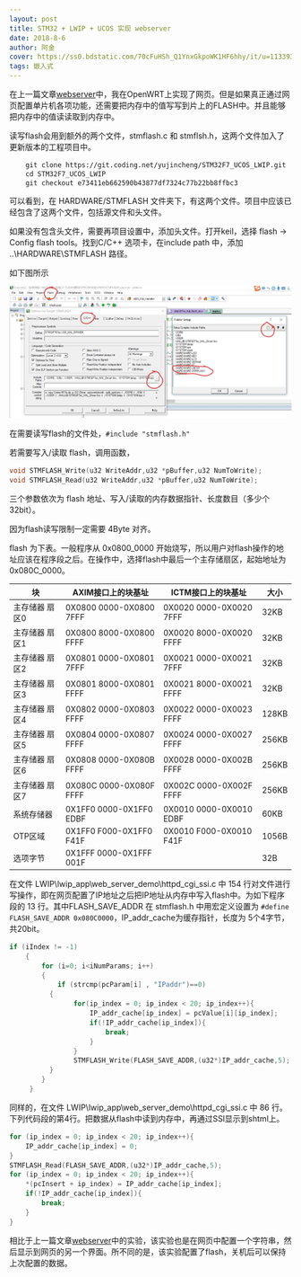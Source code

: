 ```yaml
---
layout: post
title: STM32 + LWIP + UCOS 实现 webserver
date: 2018-8-6
author: 阿金
cover: https://ss0.bdstatic.com/70cFuHSh_Q1YnxGkpoWK1HF6hhy/it/u=1133933143,1437803817&fm=27&gp=0.jpg
tags: 嵌入式
---
```


在上一篇文章[webserver](/2018/08/03/WebserverOnSTM32.html)中，我在OpenWRT上实现了网页。但是如果真正通过网页配置单片机各项功能，还需要把内存中的值写写到片上的FLASH中。并且能够把内存中的值读读取到内存中。

读写flash会用到额外的两个文件，stmflash.c 和 stmflsh.h，这两个文件加入了更新版本的工程项目中。

```shell
    git clone https://git.coding.net/yujincheng/STM32F7_UCOS_LWIP.git
    cd STM32F7_UCOS_LWIP
    git checkout e73411eb662590b43877df7324c77b22bb8ffbc3
```

可以看到，在 HARDWARE/STMFLASH 文件夹下，有这两个文件。项目中应该已经包含了这两个文件，包括源文件和头文件。

如果没有包含头文件，需要再项目设置中，添加头文件。打开keil，选择 flash -> Config flash tools。找到C/C++ 选项卡，在include path 中，添加 ..\HARDWARE\STMFLASH 路径。

如下图所示

![配置include](/post_img/2018-08-06/conf_include.jpg)

在需要读写flash的文件处，```#include "stmflash.h"```

若需要写入/读取 flash，调用函数，

```C
void STMFLASH_Write(u32 WriteAddr,u32 *pBuffer,u32 NumToWrite);
void STMFLASH_Read(u32 WriteAddr,u32 *pBuffer,u32 NumToWrite);
```

三个参数依次为 flash 地址、写入/读取的内存数据指针、长度数目（多少个32bit）。

因为flash读写限制一定需要 4Byte 对齐。

flash 为下表。一般程序从 0x0800_0000 开始烧写，所以用户对flash操作的地址应该在程序段之后。在操作中，选择flash中最后一个主存储扇区，起始地址为 0x080C_0000。

| 块             | AXIM接口上的块基址        | ICTM接口上的块基址        | 大小  |
| -------------- | ------------------------- | ------------------------- | ----- |
| 主存储器 扇区0 | 0X0800 0000-0X0800   7FFF | 0X0020 0000-0X0020   7FFF | 32KB  |
| 主存储器 扇区1 | 0X0800 8000-0X0800   FFFF | 0X0020 8000-0X0020   FFFF | 32KB  |
| 主存储器 扇区2 | 0X0801 0000-0X0801   7FFF | 0X0021 0000-0X0021   7FFF | 32KB  |
| 主存储器 扇区3 | 0X0801 8000-0X0801   FFFF | 0X0021 8000-0X0021   FFFF | 32KB  |
| 主存储器 扇区4 | 0X0802 0000-0X0803   FFFF | 0X0022 0000-0X0023   FFFF | 128KB |
| 主存储器 扇区5 | 0X0804 0000-0X0807   FFFF | 0X0024 0000-0X0027   FFFF | 256KB |
| 主存储器 扇区6 | 0X0808 0000-0X080B   FFFF | 0X0028 0000-0X002B   FFFF | 256KB |
| 主存储器 扇区7 | 0X080C 0000-0X080F   FFFF | 0X002C 0000-0X002F   FFFF | 256KB |
| 系统存储器     | 0X1FF0 0000-0X1FF0   EDBF | 0X0010 0000-0X0010   EDBF | 60KB  |
| OTP区域        | 0X1FF0 F000-0X1FF0   F41F | 0X0010 F000-0X0010   F41F | 1056B |
| 选项字节       | 0X1FFF 0000-0X1FFF   001F |                           | 32B   |

在文件 LWIP\lwip_app\web_server_demo\httpd_cgi_ssi.c 中 154 行对文件进行写操作，即在网页配置了IP地址之后把IP地址从内存中写入flash中。为如下程序段的 13 行。其中FLASH_SAVE_ADDR 在 stmflash.h 中用宏定义设置为 ```#define FLASH_SAVE_ADDR 0x080C0000```，IP_addr_cache为缓存指针，长度为 5个4字节，共20bit。

```C
if (iIndex != -1)
    {
        for (i=0; i<iNumParams; i++)
        {
            if (strcmp(pcParam[i] , "IPaddr")==0)
          {
                for(ip_index = 0; ip_index < 20; ip_index++){
                    IP_addr_cache[ip_index] = pcValue[i][ip_index];
                    if(!IP_addr_cache[ip_index]){
                        break;
                    }
                }
                STMFLASH_Write(FLASH_SAVE_ADDR,(u32*)IP_addr_cache,5);
          }
        }
     }
```

同样的，在文件 LWIP\lwip_app\web_server_demo\httpd_cgi_ssi.c 中 86 行。下列代码段的第4行。把数据从flash中读到内存中，再通过SSI显示到shtml上。

```C
for (ip_index = 0; ip_index < 20; ip_index++){
    IP_addr_cache[ip_index] = 0;
}
STMFLASH_Read(FLASH_SAVE_ADDR,(u32*)IP_addr_cache,5);
for (ip_index = 0; ip_index < 20; ip_index++){
    *(pcInsert + ip_index) = IP_addr_cache[ip_index];
    if(!IP_addr_cache[ip_index]){
        break;
    }
}
```

相比于上一篇文章[webserver](/2018/08/03/WebserverOnSTM32.html)中的实验，该实验也是在网页中配置一个字符串，然后显示到网页的另一个界面。所不同的是，该实验配置了flash，关机后可以保持上次配置的数据。